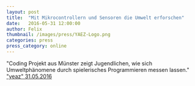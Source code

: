 ```yaml
---
layout: post
title:  "Mit Mikrocontrollern und Sensoren die Umwelt erforschen"
date:   2016-05-31 12:00:00
author: Felix
thumbnail: /images/press/YAEZ-Logo.png
categories: press
press_category: online
---
```

"Coding Projekt aus Münster zeigt Jugendlichen, wie sich Umweltphänomene durch spielerisches Programmieren messen lassen."
<a href="https://www.yaez.com/">"yeaz" 31.05.2016</a>
